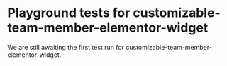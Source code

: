 # Playground tests for customizable-team-member-elementor-widget
We are still awaiting the first test run for customizable-team-member-elementor-widget.

